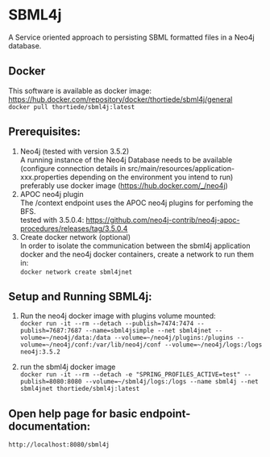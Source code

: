 # SBML4j

A Service oriented approach to persisting SBML formatted files in a Neo4j database.  

## Docker
This software is available as docker image:  
https://hub.docker.com/repository/docker/thortiede/sbml4j/general  
`docker pull thortiede/sbml4j:latest`

## Prerequisites:

1. Neo4j (tested with version 3.5.2)  
A running instance of the Neo4j Database needs to be available (configure connection details in src/main/resources/application-xxx.properties depending on the environment you intend to run)  
preferably use docker image (https://hub.docker.com/_/neo4j)
2. APOC neo4j plugin  
The /context endpoint uses the APOC neo4j plugins for perfoming the BFS.  
tested with 3.5.0.4: https://github.com/neo4j-contrib/neo4j-apoc-procedures/releases/tag/3.5.0.4  
3. Create docker network (optional)  
In order to isolate the communication between the sbml4j application docker and the neo4j docker containers, create a network to run them in:  
`docker network create sbml4jnet`

## Setup and Running SBML4j:

1. Run the neo4j docker image with plugins volume mounted:  
`docker run -it --rm --detach --publish=7474:7474 --publish=7687:7687 --name=sbml4jsimple --net sbml4jnet --volume=~/neo4j/data:/data --volume=~/neo4j/plugins:/plugins --volume=~/neo4j/conf:/var/lib/neo4j/conf --volume=~/neo4j/logs:/logs neo4j:3.5.2`

2. run the sbml4j docker image  
`docker run -it --rm --detach -e "SPRING_PROFILES_ACTIVE=test" --publish=8080:8080 --volume=~/sbml4j/logs:/logs --name sbml4j --net sbml4jnet thortiede/sbml4j:latest`

## Open help page for basic endpoint-documentation:  
`http://localhost:8080/sbml4j`
